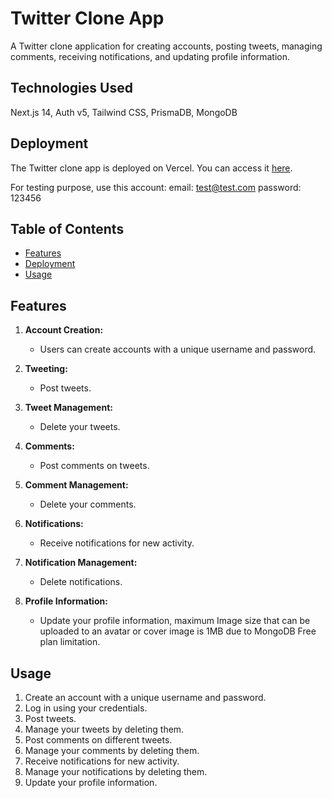 # Twitter Clone App

A Twitter clone application for creating accounts, posting tweets, managing comments, receiving notifications, and updating profile information.

## Technologies Used

Next.js 14, Auth v5, Tailwind CSS, PrismaDB, MongoDB

## Deployment

The Twitter clone app is deployed on Vercel. You can access it [here](https://twitter-clone-opal-seven.vercel.app).

For testing purpose, use this account:
email: test@test.com 
password: 123456

## Table of Contents

- [Features](#features)
- [Deployment](#deployment)
- [Usage](#usage)


## Features

1. **Account Creation:**

   - Users can create accounts with a unique username and password.

2. **Tweeting:**

   - Post tweets.

3. **Tweet Management:**

   - Delete your tweets.

4. **Comments:**

   - Post comments on tweets.

5. **Comment Management:**

   - Delete your comments.

6. **Notifications:**

   - Receive notifications for new activity.

7. **Notification Management:**

   - Delete notifications.

8. **Profile Information:**
   - Update your profile information, maximum Image size that can be uploaded to an avatar or cover image is 1MB due to MongoDB Free plan limitation.

## Usage

1. Create an account with a unique username and password.
2. Log in using your credentials.
3. Post tweets.
4. Manage your tweets by deleting them.
5. Post comments on different tweets.
6. Manage your comments by deleting them.
7. Receive notifications for new activity.
8. Manage your notifications by deleting them.
9. Update your profile information.
